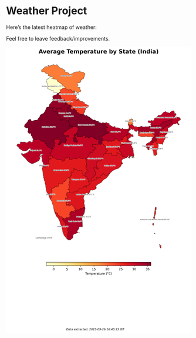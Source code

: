 # Weather Project

Here’s the latest heatmap of weather:

Feel free to leave feedback/improvements.

![India Heatmap](docs/assets/india_heatmap.png?v=D674AB)
